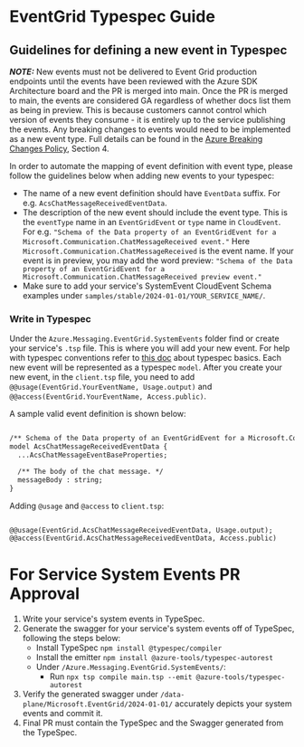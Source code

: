 # EventGrid Typespec Guide

## Guidelines for defining a new event in Typespec

 **_NOTE:_** New events must not be delivered to Event Grid production endpoints until the events have been reviewed with the Azure SDK Architecture board and the PR is merged into main. Once the PR is merged to main, the events are considered GA regardless of whether docs list them as being in preview. This is because customers cannot control which version of events they consume - it is entirely up to the service publishing the events. Any breaking changes to events would need to be implemented as a new event type. Full details can be found in the [Azure Breaking Changes Policy](http://aka.ms/AzBreakingChangesPolicy/), Section 4.

In order to automate the mapping of event definition with event type, please follow the guidelines below when adding new events to your typespec:
- The name of a new event definition should have `EventData` suffix. For e.g. `AcsChatMessageReceivedEventData`.
- The description of the new event should include the event type. This is the `eventType` name in an `EventGridEvent` or `type` name in `CloudEvent`. For e.g. `"Schema of the Data property of an EventGridEvent for a Microsoft.Communication.ChatMessageReceived event."` Here `Microsoft.Communication.ChatMessageReceived` is the event name. If your event is in preview, you may add the word preview: `"Schema of the Data property of an EventGridEvent for a Microsoft.Communication.ChatMessageReceived preview event."`
- Make sure to add your service's SystemEvent CloudEvent Schema examples under `samples/stable/2024-01-01/YOUR_SERVICE_NAME/`.

### Write in Typespec

Under the `Azure.Messaging.EventGrid.SystemEvents` folder find or create your service's `.tsp` file. This is where you will add your new event. For help with typespec conventions refer to [this doc](https://microsoft.github.io/typespec/) about typespec basics. Each new event will be represented as a typespec `model`. After you create your new event, in the `client.tsp` file, you need to add `@@usage(EventGrid.YourEventName, Usage.output)` and `@@access(EventGrid.YourEventName, Access.public)`.

A sample valid event definition is shown below:
~~~ markdown

/** Schema of the Data property of an EventGridEvent for a Microsoft.Communication.ChatMessageReceived event. */
model AcsChatMessageReceivedEventData {
  ...AcsChatMessageEventBaseProperties;

  /** The body of the chat message. */
  messageBody : string;
}
~~~

Adding `@usage` and `@access` to `client.tsp`:
~~~ markdown

@@usage(EventGrid.AcsChatMessageReceivedEventData, Usage.output);
@@access(EventGrid.AcsChatMessageReceivedEventData, Access.public)
~~~

# For Service System Events PR Approval

1) Write your service's system events in TypeSpec.
2) Generate the swagger for your service's system events off of TypeSpec, following the steps below:
    - Install TypeSpec `npm install @typespec/compiler`
    - Install the emitter `npm install @azure-tools/typespec-autorest`
    - Under `/Azure.Messaging.EventGrid.SystemEvents/`:
        - Run `npx tsp compile main.tsp --emit @azure-tools/typespec-autorest`
3) Verify the generated swagger under `/data-plane/Microsoft.EventGrid/2024-01-01/` accurately depicts your system events and commit it.
4) Final PR must contain the TypeSpec and the Swagger generated from the TypeSpec.